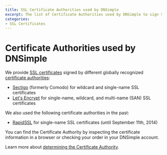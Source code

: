 ```yaml
---
title: SSL Certificate Authorities used by DNSimple
excerpt: The list of Certificate Authorities used by DNSimple to sign SSL certificates.
categories:
- SSL Certificates
---
```


# Certificate Authorities used by DNSimple

We provide [SSL certificates](/articles/ssl-certificates/) signed by different globally recognized [certificate authorities](/articles/what-is-certificate-authority/):

- [Sectigo](https://sectigo.com/) (formerly Comodo) for wildcard and single-name SSL certificates
- [Let's Encrypt](https://letsencrypt.org/) for single-name, wildcard, and multi-name (SAN) SSL certificates

We also used the following certificate authorities in the past:

- [RapidSSL](http://www.rapidssl.com/) for single-name SSL certificates (until September 11th, 2014)

You can find the Certificate Authority by inspecting the certificate information in a browser or checking your order in your DNSimple account.

Learn more about [determining the Certificate Authority](/articles/how-to-determine-certificate-authority/).
